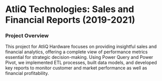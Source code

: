 # AtliQ Technologies: Sales and Financial Reports (2019-2021)
### Project Overview
This project for AtliQ Hardware focuses on providing insightful sales and financial analytics, offering a complete view of performance metrics essential for strategic decision-making. Using Power Query and Power Pivot, we implemented ETL processes, built data models, and developed key reports to monitor customer and market performance as well as financial profitability.
